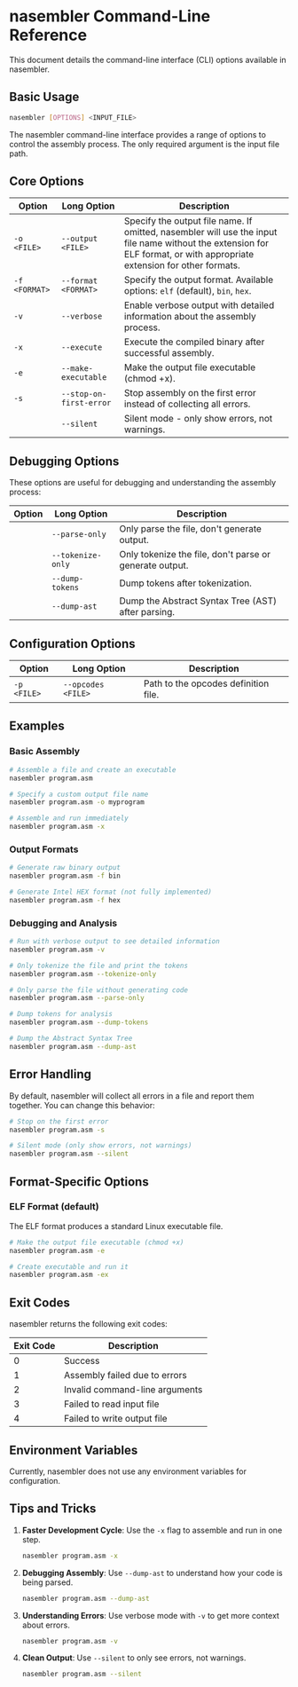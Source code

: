 # nasembler Command-Line Reference

This document details the command-line interface (CLI) options available in nasembler.

## Basic Usage

```bash
nasembler [OPTIONS] <INPUT_FILE>
```

The nasembler command-line interface provides a range of options to control the assembly process. The only required argument is the input file path.

## Core Options

| Option | Long Option | Description |
|--------|-------------|-------------|
| `-o <FILE>` | `--output <FILE>` | Specify the output file name. If omitted, nasembler will use the input file name without the extension for ELF format, or with appropriate extension for other formats. |
| `-f <FORMAT>` | `--format <FORMAT>` | Specify the output format. Available options: `elf` (default), `bin`, `hex`. |
| `-v` | `--verbose` | Enable verbose output with detailed information about the assembly process. |
| `-x` | `--execute` | Execute the compiled binary after successful assembly. |
| `-e` | `--make-executable` | Make the output file executable (chmod +x). |
| `-s` | `--stop-on-first-error` | Stop assembly on the first error instead of collecting all errors. |
| | `--silent` | Silent mode - only show errors, not warnings. |

## Debugging Options

These options are useful for debugging and understanding the assembly process:

| Option | Long Option | Description |
|--------|-------------|-------------|
| | `--parse-only` | Only parse the file, don't generate output. |
| | `--tokenize-only` | Only tokenize the file, don't parse or generate output. |
| | `--dump-tokens` | Dump tokens after tokenization. |
| | `--dump-ast` | Dump the Abstract Syntax Tree (AST) after parsing. |

## Configuration Options

| Option | Long Option | Description |
|--------|-------------|-------------|
| `-p <FILE>` | `--opcodes <FILE>` | Path to the opcodes definition file. |

## Examples

### Basic Assembly

```bash
# Assemble a file and create an executable
nasembler program.asm

# Specify a custom output file name
nasembler program.asm -o myprogram

# Assemble and run immediately
nasembler program.asm -x
```

### Output Formats

```bash
# Generate raw binary output
nasembler program.asm -f bin

# Generate Intel HEX format (not fully implemented)
nasembler program.asm -f hex
```

### Debugging and Analysis

```bash
# Run with verbose output to see detailed information
nasembler program.asm -v

# Only tokenize the file and print the tokens
nasembler program.asm --tokenize-only

# Only parse the file without generating code
nasembler program.asm --parse-only

# Dump tokens for analysis
nasembler program.asm --dump-tokens

# Dump the Abstract Syntax Tree
nasembler program.asm --dump-ast
```

## Error Handling

By default, nasembler will collect all errors in a file and report them together. You can change this behavior:

```bash
# Stop on the first error
nasembler program.asm -s

# Silent mode (only show errors, not warnings)
nasembler program.asm --silent
```

## Format-Specific Options

### ELF Format (default)

The ELF format produces a standard Linux executable file.

```bash
# Make the output file executable (chmod +x)
nasembler program.asm -e

# Create executable and run it
nasembler program.asm -ex
```

## Exit Codes

nasembler returns the following exit codes:

| Exit Code | Description |
|-----------|-------------|
| 0 | Success |
| 1 | Assembly failed due to errors |
| 2 | Invalid command-line arguments |
| 3 | Failed to read input file |
| 4 | Failed to write output file |

## Environment Variables

Currently, nasembler does not use any environment variables for configuration.

## Tips and Tricks

1. **Faster Development Cycle**: Use the `-x` flag to assemble and run in one step.

   ```bash
   nasembler program.asm -x
   ```

2. **Debugging Assembly**: Use `--dump-ast` to understand how your code is being parsed.

   ```bash
   nasembler program.asm --dump-ast
   ```

3. **Understanding Errors**: Use verbose mode with `-v` to get more context about errors.

   ```bash
   nasembler program.asm -v
   ```

4. **Clean Output**: Use `--silent` to only see errors, not warnings.

   ```bash
   nasembler program.asm --silent
   ``` 
